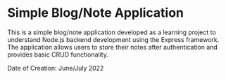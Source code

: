 # Simple Blog/Note Application

This is a simple blog/note application developed as a learning project to understand Node.js backend development using the Express framework. The application allows users to store their notes after authentication and provides basic CRUD functionality.

Date of Creation: June/July 2022
